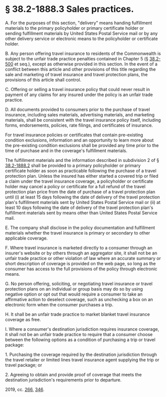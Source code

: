 # § 38.2-1888.3 Sales practices.

<p>A. For the purposes of this section, "delivery" means handing fulfillment materials to the primary policyholder or primary certificate holder or sending fulfillment materials by United States Postal Service mail or by any other delivery service or electronic means to the policyholder or certificate holder.</p><p>B. Any person offering travel insurance to residents of the Commonwealth is subject to the unfair trade practice penalties contained in Chapter 5 (§ <a href='/vacode/38.2-500/'>38.2-500</a> et seq.), except as otherwise provided in this section. In the event of a conflict between this article and other provisions of this title regarding the sale and marketing of travel insurance and travel protection plans, the provisions of this article shall control.</p><p>C. Offering or selling a travel insurance policy that could never result in payment of any claims for any insured under the policy is an unfair trade practice.</p><p>D. All documents provided to consumers prior to the purchase of travel insurance, including sales materials, advertising materials, and marketing materials, shall be consistent with the travel insurance policy itself, including forms, endorsements, policies, rate filings, and certificates of insurance.</p><p>For travel insurance policies or certificates that contain pre-existing condition exclusions, information and an opportunity to learn more about the pre-existing condition exclusions shall be provided any time prior to the time of purchase and in the coverage's fulfillment materials.</p><p>The fulfillment materials and the information described in subdivision 2 of § <a href='/vacode/38.2-1888.2/'>38.2-1888.2</a> shall be provided to a primary policyholder or primary certificate holder as soon as practicable following the purchase of a travel protection plan. Unless the insured has either started a covered trip or filed a claim under the travel insurance coverage, a policyholder or certificate holder may cancel a policy or certificate for a full refund of the travel protection plan price from the date of purchase of a travel protection plan until (i) at least 15 days following the date of delivery of the travel protection plan's fulfillment materials sent by United States Postal Service mail or (ii) at least 10 days following the date of delivery of the travel protection plan's fulfillment materials sent by means other than United States Postal Service mail.</p><p>E. The company shall disclose in the policy documentation and fulfillment materials whether the travel insurance is primary or secondary to other applicable coverage.</p><p>F. Where travel insurance is marketed directly to a consumer through an insurer's website or by others through an aggregator site, it shall not be an unfair trade practice or other violation of law where an accurate summary or short description of coverage is provided on the web page, so long as the consumer has access to the full provisions of the policy through electronic means.</p><p>G. No person offering, soliciting, or negotiating travel insurance or travel protection plans on an individual or group basis may do so by using negative option or opt out that would require a consumer to take an affirmative action to deselect coverage, such as unchecking a box on an electronic form when the consumer purchases a trip.</p><p>H. It shall be an unfair trade practice to market blanket travel insurance coverage as free.</p><p>I. Where a consumer's destination jurisdiction requires insurance coverage, it shall not be an unfair trade practice to require that a consumer choose between the following options as a condition of purchasing a trip or travel package:</p><p>1. Purchasing the coverage required by the destination jurisdiction through the travel retailer or limited lines travel insurance agent supplying the trip or travel package; or</p><p>2. Agreeing to obtain and provide proof of coverage that meets the destination jurisdiction's requirements prior to departure.</p><p>2019, cc. <a href='http://lis.virginia.gov/cgi-bin/legp604.exe?191+ful+CHAP0266'>266</a>, <a href='http://lis.virginia.gov/cgi-bin/legp604.exe?191+ful+CHAP0346'>346</a>.</p>